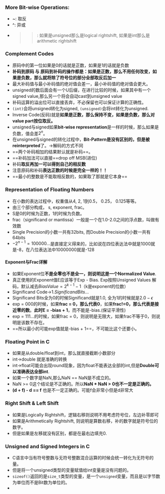 ### More Bit-wise Operations:
- ~: 取反
- ^: 异或
- >>: 如果是unsigned那么是logical rightshift, 如果是int那么是arithmetic rightshift
### Complement Codes
- 原码中的第一位如果是0的话就是正数，如果是1的话就是负数
- **补码到原码 与 原码到补码的操作都是：如果是正数，那么不用任何改变，如果是负数，那么就将除了符号位的部分全部取反后加一**
- 最大补码值与最小补码值的绝对值会差一，最小补码值的绝对值会更大。
- unsigned的数后面会有一个U后缀，在进行比较的时候，如果其中有一个signed value,那么另一个将会自动cast到unsigned value
- 补码运算的溢出位可以直接丢弃，不必保留也可以保证计算的正确性。
- `(int)`会将unsigned转化为signed, `(unsigned)`会将int转化为unsigned.
- Inverse Code(反码)就是**如果是正数，那么保持不变，如果是负数，那么对value part按位取反。**
- unsigned与signed如果**bit-wise representation**是一样的时候，那么如果是负数，值会差$2^n$。
- 在unsigned与signed的转化过程中，**Bit-Pattern是没有区别的，但是被reinterpreted**了。->解码的方式不同
- ==两个补码相加的结果默认就是补码==。
- ==补码加法可以直接==drop off MSB(进位)
- 补码**取反再加一可以得到自己的相反数**
- 注意原码和补码**表达正数的时候是完全一样的！！** 
- ==最小的整数是不能取相反数的，如果取了那就是它本身==
### Representation of Floating Numbers
- 在小数的表达过程中，权重值从4, 2, 1到0.5， 0.25， 0.125等等。
- 由三个部分构成， s, exponent, frac。
- S是0的时候为正数，1的时候为负数。
- frac（significand or mantissa）一般是一个在1.0-2.0之间的浮点数，叫做有效数
- Single Precision的小数一共有32bits, 而Double Precision的小数一共有64bits
- $-2^{n-1}=100000 ...$是直接定义得来的，比如说在四位表达法中就是1000就是-8，在八位表达法中10000000就是-128
#### Exponent与Frac详解
- 如果Exponent位**不是全零也不是全一，则说明这是一个Normalized Value**.
- 真正使用的Exponent值E应该等于Exp - Bias. Exp按照Unsigned Values 解码，默认减去$Bias Value=2^{k-1}-1$（k是exponent的位数）
- Significand Code->$1.SignificandBits...$ 
- Significand Bits全为0的时候Significand就是1.0, 全为1的时候就是$2.0 - \epsilon$ 
- exp = 000的时候，如果**frac = 0，那么代表0**，如果**frac!=0，那么代表是接近零的数**。**此时E = -bias + 1**，而不能是-bias.(保证平滑性)
- exp = 111...的时候，如果frac = 0，则说明是无限大，如果frac不等于0，则说明是该数不存在。
- ==所以最小的可能exp值就是-bias + 1==，不可能比这个还要小。
### Floating Point in C
- 如果是从double/float到int，那么就直接截断小数部分
- int->double 就是准确的转换
- int->float可能会出现round现象，因为float不能表达全部的int,但是**Double可以准确表达全部int**.
- 如果一个数字是NaN,那么NaN == NaN是不成立的。
- NaN >= 0这个结论是不正确的。所以**NaN * NaN  > 0也不一定是正确的。** 
- **(d + f) - d == f** 也是不一定正确的。可能f会非常小但是d非常大
### Right Shift & Left Shift
- 如果是Logically Rightshift，逻辑右移则说明不用考虑符号位，左边补零即可
- 如果是Arithmetically Rightshift, 则说明是算数右移，补的数字就是符号位的数字。
- 但是如果是左移就没有区别，都是在最右边填充0.
### Unsigned and Signed Integers in C
- C语言中当有符号整数与无符号整数混合运算的时候会统一转化为无符号的量。
- 但是将一个unsigned类型的变量赋值给int变量是没有问题的。
- `sizeof()`返回的是`size_t`类型的变量，是一个`unsigned`变量，而且是以字节数为单位而不是Bit数为单位的。
- 